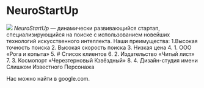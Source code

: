 # NeuroStartUp
![](https://netology-code.github.io/git-homeworks/introduction/assets/logo.png)
*NeuroStartUp* — динамически развивающийся стартап, специализирующийся на поиске с использованием новейших технологий искусственного интеллекта.
Наши преимущества:
1.Высокая точность поиска
2. Высокая скорость поиска
3. Низкая цена
4. 1. ООО «Рога и копыта»
5. # Список клиентов
6. 2. Издательство «Читый лист»
7. 3. Космопорт «Черезтерновый Кзвёздный»
8. 4. Дизайн-студия имени Слишком Известного Персонажа

Нас можно найти в google.com.